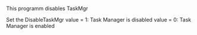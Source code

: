This programm disables TaskMgr

Set the DisableTaskMgr
 value = 1: Task Manager is disabled
 value = 0: Task Manager is enabled
